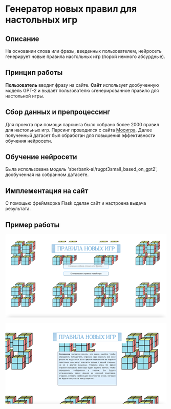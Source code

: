 # Генератор новых правил для настольных игр


## Описание

На основании слова или фразы, введенных пользователем, нейросеть генерирует новые правила настольных игр (порой немного абсурдные). 


## Принцип работы

**Пользователь** вводит фразу на сайте. **Сайт** использует дообученную модель GPT-2 и выдаёт пользователю сгенерированное правило для настольной игры.


## Сбор данных и препроцессинг

Для проекта при помощи парсинга было собрано более 2000 правил для настольных игр. Парсинг проводился с сайта [Мосигра](https://www.mosigra.ru/). Далее полученный датасет был обработан для повышения эффективности обучения нейросети. 


## Обучение нейросети

Была использована модель 'sberbank-ai/rugpt3small_based_on_gpt2', дообученная на собранном датасете.


## Имплементация на сайт

С помощью фреймворка Flask сделан сайт и настроена выдача результата.


## Пример работы

![Начальная страница](static/start.png)

![Страница с результатом](static/result.png)

